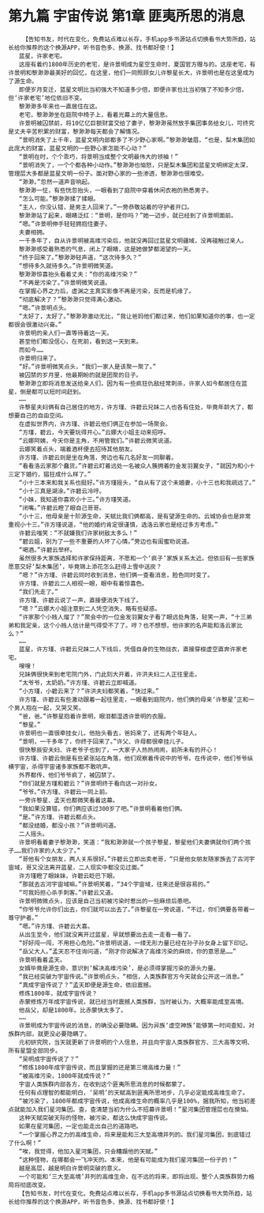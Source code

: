# 第九篇 宇宙传说 第1章 匪夷所思的消息
        【告知书友，时代在变化，免费站点难以长存，手机app多书源站点切换看书大势所趋，站长给你推荐的这个换源APP，听书音色多、换源、找书都好使！】
       蓝星，许家老宅。
       这座有着约1800年历史的老宅，是许景明成为星空生命时，夏国官方赠与的。这座老宅，有许景明和黎渺渺最美好的回忆，在这里，他们一同照顾女儿许黎星长大，许景明也是在这里成为了源生命。
       即便岁月变迁，蓝星文明比当初强大不知道多少倍，即便许家也比当初强了不知多少倍，但‘许家老宅’地位依旧不变。
       黎渺渺多年来也一直居住在这。
       老宅，黎渺渺坐在庭院中椅子上，看着光幕上的大量信息。
       许景明被囚禁前，将10亿亿巨额财富交给了妻子，黎渺渺虽然放手集团事务给女儿，可终究是丈夫辛苦积累的财富，黎渺渺每天都会了解情况。
       “景明消失了上千年，蓝星文明内部都多了不少野心家啊。”黎渺渺皱眉，“也是，梨木集团如此庞大的财富，蓝星文明的一些野心家怎能不心动？”
       “景明在时，个个乖巧，将景明当成整个文明最伟大的领袖！”
       “景明消失了，一个个都各种小动作。”黎渺渺也恼怒，只是梨木集团和蓝星文明绑定太深，管理层大多都是蓝星文明一份子。面对野心家的一些渗透，黎渺渺也很难受。
       “渺渺。”忽然一道声音响起。
       黎渺渺一怔，有些恍忽抬头，一眼看到了庭院中穿着休闲衣袍的熟悉男子。
       “怎么可能。”黎渺渺揉了揉眼。
       “主人，你没认错，是男主人回来了。”一旁恭敬站着的守护者开口。
       黎渺渺站了起来，眼睛泛红：“景明，是你吗？”她一迈步，就已经到了许景明面前。
       “嗯。”许景明伸手轻轻拥抱住妻子。
       夫妻相拥。
       一千多年了，自从许景明被高维污染后，他就没再回过蓝星文明疆域，没再碰触过亲人。
       黎渺渺感受着熟悉的气息，闭上了眼睛，这是她做梦都渴望的一天。
       “终于回来了。”黎渺渺轻声道，“这次待多久？”
       “想待多久就待多久。”许景明微笑道。
       黎渺渺惊喜抬头看着丈夫：“你的高维污染？”
       “不再是污染了。”许景明微笑说道。
       在掌握心界之力后，虚渊之主真实影像不再是污染，反而是机缘了。
       “彻底解决了？”黎渺渺只觉得满心激动。
       “嗯。”许景明点头。
       “太好了，太好了。”黎渺渺激动无比，“我让爸妈他们都过来，他们如果知道你的事，也一定都很会很激动兴奋。”
       许景明的亲人们一直等待着这一天。
       甚至他们都没信心，在死前，看到这一天到来。
       而如今……
       许景明归来了。
       “好。”许景明微笑点头，“我们一家人是该聚一聚了。”
       被囚禁的岁月里，他最期盼的就是团聚的日子。
       黎渺渺立即将消息发送给亲人们，因为有一些疯狂仇敌经常刺杀，许家人如今都居住在蓝星，倒是都可以短时间赶到。
       ……
       许黎星夫妇俩有自己居住的地方，许方瑾、许碧云兄妹二人也各有住处，毕竟年龄大了，都想要自己的自由空间。
       在虚拟世界内，许方瑾、许碧云他们俩正在参加一场聚会。
       “方瑾，碧云，今天要玩得开心。”云娜大小姐主动来招呼。
       “云娜阿姨，今天你是主角，不用管我们。”许碧云微笑说道。
       云娜笑着点头，端着酒杯便去招待其他朋友。
       许方瑾、许碧云则是坐在角落，旁边也有几名好友一同聊着。
       “看看洛云家那个蠢货。”许碧云盯着远处一名被众人簇拥着的金发羽翼女子，“就因为和小十三定下婚约，猖狂成什么样了。”
       “小十三本来和我关系也挺好。”许方瑾摇头，“自从有了这个未婚妻，小十三也和我疏远了。”
       “小十三真是湖涂。”许碧云冷哼。
       “小妹，我知道你喜欢小十三。”许方瑾笑道。
       “闭嘴。”许碧云瞪了眼自己哥哥。
       “小十三，他母亲是十阶源生命，天赋比我们俩都高，是有望源生命的。云城协会也是非常重视小十三。”许方瑾说道，“他的婚约肯定很谨慎，选洛云家也是经过多方考虑。”
       许碧云嗤笑：“不就嫌我们许家树敌太多么！”
       “碧云姐，别为了一些不重要的人坏了心情。”旁边也有闺蜜劝说道。
       “喝酒。”许碧云举杯。
       虽然很多大家族选择和许家保持距离，不愿和一个‘疯子’家族关系太近。但依旧有一些家族愿意交好‘梨木集团’，毕竟锦上添花怎么赶得上雪中送炭？
       “嗯？”许方瑾、许碧云同时收到消息，他们俩一查看消息，脸色同时变了。
       许方瑾、许碧云二人相视一眼，眼中有着惊喜色。
       “我们先走了。”
       许方瑾、许碧云说了一声，直接便消失下线了。
       “嗯？”云娜大小姐注意到二人凭空消失，略有些疑惑。
       “许家那个小贱人熘了？”聚会中的一位金发羽翼女子看了眼远处角落，轻笑一声，“十三弟弟和我定亲，这个小贱人估计是气得受不了了。哼？也不想想，他许家的名声能和洛云家比么？”
       ……
       蓝星，许方瑾、许碧云兄妹二人下线后，凭借自身的生物战衣，直接穿梭虚空直奔许家老宅。
       嗖嗖！
       兄妹俩很快来到老宅院门外，门此刻大开着，许洪夫妇二人正往里走。
       “太爷爷，太奶奶。”许方瑾、许碧云立即喊道。
       “小方瑾，小碧云来了？”许洪夫妇都笑着，“快过来。”
       许方瑾、许碧云有些激动跟着一起往里走，一眼看到庭院内，他们俩的母亲‘许黎星’正和一个男人抱在一起，又哭又笑。
       “爸，爸。”许黎星抱着许景明，眼泪都湿透许景明的衣服。
       “黎星。”
       许景明也一直很牵挂女儿，他抬头看去，爸妈来了，还有两个年轻人。
       “景明，一千多年了，你终于回来了。”许父、许母都很牵挂儿子。
       很快黎辰安夫妇、许老爷子也到了，一大家子人热热闹闹，前所未有的开心！
       许方瑾、许碧云倒是有些紧张站在角落，他们观察着传说中的爷爷。在传说中，他们爷爷纵横宇宙，杀得宇宙诸多家族都不敢吭声。
       外界都传，他们爷爷疯了，被囚禁了。
       “你们就是方瑾和碧云？”许景明终于看向这一对孙女。
       “爷爷。”许方瑾、许碧云一同上前。
       一旁许黎星、孟天也都微笑看着这幕。
       “我如果没算错，你们俩应该过300岁了吧。”许景明看着他们俩。
       “是。”许方瑾、许碧云都点头。
       “都没结婚，都没小孩？”许景明问道。
       二人摇头。
       许景明看着妻子黎渺渺，笑道：“我和渺渺就一个孩子黎星，黎星他们夫妻俩就你们两个孩子……我们许家的人太少了。”
       “哥他有个女朋友，两人关系很好。”许碧云立即出卖老哥，“只是他女朋友随家族去了古河宇宙域，哥又没法离开蓝星，二人现实中都没见过面。”
       许方瑾瞪了眼妹妹，许碧云眨巴下眼。
       “那就去古河宇宙域嘛。”许景明笑着，“34个宇宙域，往来还是很容易的。”
       “可我妈担心杀手刺客。”许碧云又道。
       许景明微微点头，应该是自己当初被污染时惹出的一些麻烦后患吧。
       “你爷爷允许你们出去，你们就可以出去了。”许黎星在一旁说道，“不过，你们俩要各带着一尊守护者。”
       “嗯。”许方瑾、许碧云大喜。
       从出生至今，他们就没离开过蓝星，早就想要出去走一走看一看了。
       “好好闯一闯，不用担心危险。”许景明说道，一缕无形力量已经在孙子孙女身上留下印记。
       “岳父大人。”孟天忍不住询问道，“刚才你说解决了高维污染的麻烦，你的意思是……”
       许景明看着孟天。
       女婿毕竟是源生命，意识到‘解决高维污染’，是必须得掌握污染的源头力量。
       “我已经突破为宇宙传说。”许景明点头，“相信，人类族群官方今天就会公开这一消息。”
       “真成宇宙传说了？”孟天即便是源生命，依旧震撼。
       修炼1800年，就成宇宙传说？
       赤蒙修炼万年成宇宙传说，就已经当时震撼人类族群，当时被认为，大概率能成至高境。
       他岳父，却是1800年。比赤蒙快太多了。
       ……
       许景明成为宇宙传说的消息，的确没必要隐瞒。因为异族‘虚空神族’能够第一时间查知，对族群内部，就更没必要隐瞒了。
       元初研究院，当天就更新了许景明的个人信息，并且向宇宙人类族群官方、三大高等文明、所有星盟全部同步。
       “吴明成宇宙传说了？”
       “修炼1800年成宇宙传说，而且掌握的还是第三境高维力量！”
       “被高维污染，1800年就成传说？”
       宇宙人类族群内部各方，在收到这个匪夷所思消息的时候都蒙了。
       任何有点理智的都能明白，‘吴明’的天赋高到匪夷所思地步，几乎必定能成高维生命了。
       “被污染了，1800年都成宇宙传说，他成高维生命的概率几乎是100%，据我所知，他当初差点就能加入我们星河集团。查，查清楚当初为什么不招募许景明！”星河集团管理层也在懊恼。
       这种天赋突破天际的怪物，被污染，都这么快成宇宙传说。
       如果在星河集团，一定也能走出自己的道路吧。
       “一个掌握心界之力的高维生命，将来是能和三大至高境并列的。我们星河集团，到底错过了什么啊！”
       “唉，我觉得，他加入星河集团，只会糟蹋他的天赋。”
       “这种怪物，在哪都会一飞冲天的。本来，他是有可能成为我们星河集团一份子的！”
       越是高层，越是明白许景明突破的意义。
       一个可能和‘三大至高境’并列的高维生命，在不远的将来，即将出现。整个人类族群势力格局将彻底改变。
       【告知书友，时代在变化，免费站点难以长存，手机app多书源站点切换看书大势所趋，站长给你推荐的这个换源APP，听书音色多、换源、找书都好使！】